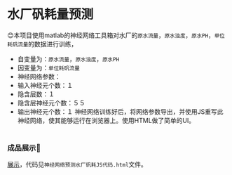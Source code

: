   # 水厂矾耗量预测
  :blush:本项目使用matlab的神经网络工具箱对水厂的`原水流量`，`原水浊度`，`原水PH`，`单位耗矾流量`的数据进行训练，<br/>
  * 自变量为：`原水流量`，`原水浊度`，`原水PH`
  * 因变量为：`单位耗矾流量`
  * 神经网络参数：
   * 输入神经元个数：１
   * 隐含层数：１
   * 隐含层神经元个数：５５
   * 输出神经元个数：１
神经网络训练好后，将网络参数导出，并使用JS重写此神经网络，使其能够运行在浏览器上。使用HTML做了简单的UI。<br/><br/>
  ### 成品展示:metal:<br/>
  [展示](http://www.buildce.com/demo/sc.html "展示")，代码见`神经网络预测水厂矾耗JS代码.html`文件。 
